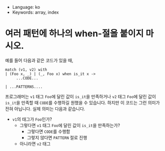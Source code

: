 * Language: ko 
* Keywords: array, index

# 여러 패턴에 하나의 when-절을 붙이지 마시오.

예를 들어 다음과 같은 코드가 있을 때,

```
match (v1, v2) with
| (Foo x, _) | (_, Foo x) when is_it x ->
     ...CODE...
     
| ...PATTERNS....
```

프로그래머는 `v1` 태그 `Foo`에 달린 값이 `is_it`을 만족하거나 `v2` 태그 `Foo`에 달린 값이 `is_it`을 만족할 때 `CODE`를 수행하길 원했을 수 있습니다. 하지만 이 코드는 그런 의미가 전혀 아닙니다. 실제 의미는 다음과 같습니다.

* `v1`의 태그가 `Foo`인가?
	* 그렇다면 `v1` 태그 `Foo`에 달린 값이 `is_it`을 만족하는가?
		* 그렇다면 `CODE`를 수행함
		* 그렇지 않다면 `PATTERN` 절로 진행
	* 아니라면 `v2` 태그
